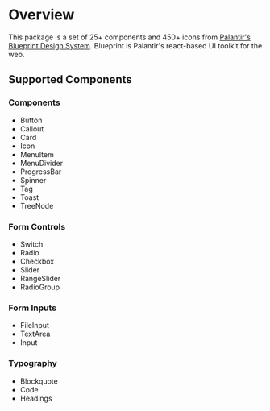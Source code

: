# Overview
This package is a set of 25+ components and 450+ icons from [Palantir's Blueprint Design System](https://blueprintjs.com/docs/). 
Blueprint is Palantir's react-based UI toolkit for the web.

## Supported Components

### Components
- Button
- Callout
- Card
- Icon
- MenuItem
- MenuDivider
- ProgressBar
- Spinner
- Tag
- Toast
- TreeNode

### Form Controls
- Switch
- Radio
- Checkbox
- Slider
- RangeSlider
- RadioGroup

### Form Inputs
- FileInput
- TextArea
- Input

### Typography
- Blockquote
- Code
- Headings

<!--
###  Not Included
- PanelStack
- abstract component
- abstract pure component
- expander
- hotkeys
- nonideal state
- pre
- resize sensor
- form group
- control group
- breadcrumbs
- toaster
- button group
- overflow list
- UL
- OL 
- popover
- portal
- alert
- dialog
- tooltip
- overlay
- drawer
- divider
- editable text
- text
- tree
- NavbarHeading
- NavbarGroup
- Collapse
- CollapsableList
- HtmlTable
- Tab
- Tabs
- AnchorButton
- Menu
- Navbar
- NavbarDivider
-->
